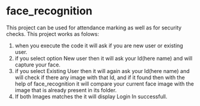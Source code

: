 # face_recognition
This project can be used for attendance marking as well as for security checks.
This project works as folows:
1. when you execute the code it will ask if you are new user or existing user.
2. if you select option New user then it will ask your Id(here name) and will capture your face.
3. if you select Existing User then it will again ask your Id(here name) and will check if there any image with that Id, and if it found then with the help of face_recognition it will compare your current face image with the image that is already present in its folder.
4. If both Images matches the it will display Login In successfull.
 
